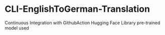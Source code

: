 # CLI-EnglishToGerman-Translation

Continuous Integration with GithubAction
Hugging Face Library pre-trained model used
